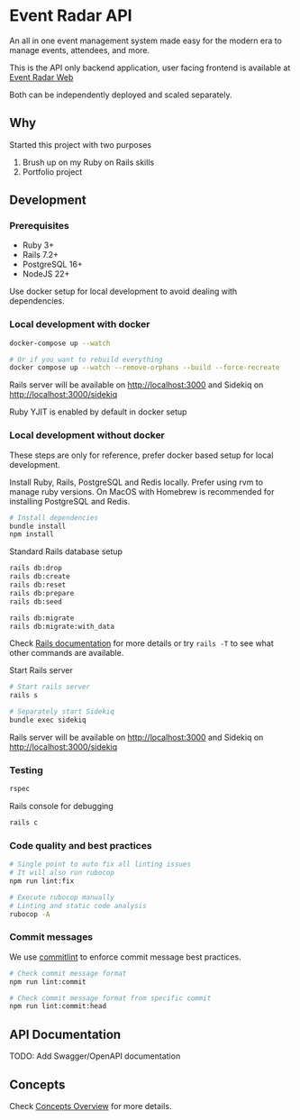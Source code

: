 # Event Radar API

An all in one event management system made easy for the modern era to manage events, attendees, and more.

This is the API only backend application, user facing frontend is available at [Event Radar Web](https://github.com/abhiyaantrix/event-radar-web)

Both can be independently deployed and scaled separately.

## Why

Started this project with two purposes

1. Brush up on my Ruby on Rails skills
2. Portfolio project

## Development

### Prerequisites

- Ruby 3+
- Rails 7.2+
- PostgreSQL 16+
- NodeJS 22+

Use docker setup for local development to avoid dealing with dependencies.

### Local development with docker

```bash
docker-compose up --watch

# Or if you want to rebuild everything
docker compose up --watch --remove-orphans --build --force-recreate
```

Rails server will be available on <http://localhost:3000> and Sidekiq on <http://localhost:3000/sidekiq>

Ruby YJIT is enabled by default in docker setup

### Local development without docker

These steps are only for reference, prefer docker based setup for local development.

Install Ruby, Rails, PostgreSQL and Redis locally.
Prefer using rvm to manage ruby versions.
On MacOS with Homebrew is recommended for installing PostgreSQL and Redis.

```bash
# Install dependencies
bundle install
npm install
```

Standard Rails database setup

```bash
rails db:drop
rails db:create
rails db:reset
rails db:prepare
rails db:seed

rails db:migrate
rails db:migrate:with_data
```

Check [Rails documentation](https://api.rubyonrails.org/classes/ActiveRecord/Tasks/DatabaseTasks.html)
for more details or try `rails -T` to see what other commands are available.

Start Rails server

```bash
# Start rails server
rails s

# Separately start Sidekiq
bundle exec sidekiq
```

Rails server will be available on <http://localhost:3000> and Sidekiq on <http://localhost:3000/sidekiq>

### Testing

```bash
rspec
```

Rails console for debugging

```bash
rails c
```

### Code quality and best practices

```bash
# Single point to auto fix all linting issues
# It will also run rubocop
npm run lint:fix

# Execute rubocop manually
# Linting and static code analysis
rubocop -A
```

### Commit messages

We use [commitlint](https://commitlint.js.org) to enforce commit message best practices.

```bash
# Check commit message format
npm run lint:commit

# Check commit message format from specific commit
npm run lint:commit:head
```

## API Documentation

TODO: Add Swagger/OpenAPI documentation

## Concepts

Check [Concepts Overview](./docs/concepts/entities.md) for more details.
